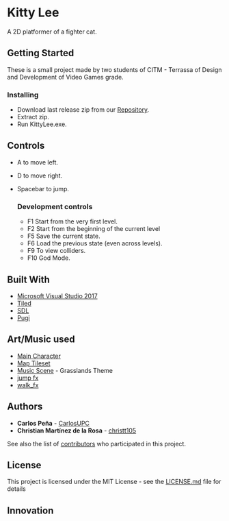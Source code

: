 # Kitty Lee

A 2D platformer of a fighter cat.

## Getting Started

These is a small project made by two students of CITM - Terrassa of Design and Development of Video Games grade.

### Installing

* Download last release zip from our [Repository](https://github.com/CarlosUPC/Game_Dev_2DPlatformGame/releases).
* Extract zip.
* Run KittyLee.exe.

## Controls

* A to move left.
* D to move right.
* Spacebar to jump.

  ### Development controls
  
  * F1 Start from the very first level.
  * F2 Start from the beginning of the current level
  * F5 Save the current state.
  * F6 Load the previous state (even across levels).
  * F9 To view colliders.
  * F10 God Mode.

## Built With

* [Microsoft Visual Studio 2017](https://visualstudio.microsoft.com/es/vs/)
* [Tiled](https://www.mapeditor.org/)
* [SDL](https://www.libsdl.org/license.php)
* [Pugi](https://pugixml.org/license.html)

## Art/Music used

* [Main Character](https://opengameart.org/content/cat-fighter-sprite-sheet)
* [Map Tileset](https://ansimuz.itch.io/sunny-land-pixel-game-art)
* [Music Scene](https://opengameart.org/content/platformer-game-music-pack) - Grasslands Theme
* [jump fx](https://opengameart.org/content/platformer-jumping-sounds)
* [walk_fx](https://freesound.org/people/FxKid2/sounds/362609/)

## Authors

* **Carlos Peña** - [CarlosUPC](https://github.com/CarlosUPC)
* **Christian Martínez de la Rosa** - [christt105](https://github.com/christt105)

See also the list of [contributors](https://github.com/CarlosUPC/Game_Dev_2DPlatformGame/graphs/contributors) who participated in this project.

## License

This project is licensed under the MIT License - see the [LICENSE.md](https://github.com/CarlosUPC/Game_Dev_2DPlatformGame/blob/master/LICENSE) file for details

## Innovation


